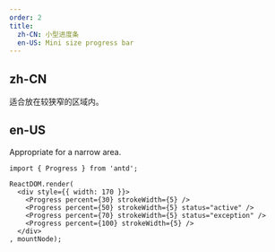 ```yaml
---
order: 2
title: 
  zh-CN: 小型进度条
  en-US: Mini size progress bar
---
```


## zh-CN

适合放在较狭窄的区域内。

## en-US

Appropriate for a narrow area.

````__react
import { Progress } from 'antd';

ReactDOM.render(
  <div style={{ width: 170 }}>
    <Progress percent={30} strokeWidth={5} />
    <Progress percent={50} strokeWidth={5} status="active" />
    <Progress percent={70} strokeWidth={5} status="exception" />
    <Progress percent={100} strokeWidth={5} />
  </div>
, mountNode);
````
